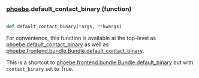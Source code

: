 ### [phoebe](phoebe.md).default_contact_binary (function)


```py

def default_contact_binary(*args, **kwargs)

```



For convenience, this function is available at the top-level as
[phoebe.default_contact_binary](phoebe.default_contact_binary.md) as well as
[phoebe.frontend.bundle.Bundle.default_contact_binary](phoebe.frontend.bundle.Bundle.default_contact_binary.md).

This is a shortcut to [phoebe.frontend.bundle.Bundle.default_binary](phoebe.frontend.bundle.Bundle.default_binary.md)
but with `contact_binary` set to True.

